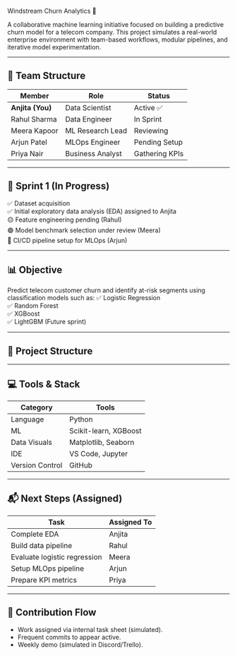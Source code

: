  Windstream Churn Analytics 🚀

A collaborative machine learning initiative focused on building a predictive churn model for a telecom company. This project simulates a real-world enterprise environment with team-based workflows, modular pipelines, and iterative model experimentation.

---

## 📌 Team Structure

| Member         | Role                  | Status     |
|----------------|-----------------------|-----------|
| **Anjita (You)** | Data Scientist         | Active ✅ |
| Rahul Sharma   | Data Engineer          | In Sprint |
| Meera Kapoor   | ML Research Lead       | Reviewing |
| Arjun Patel    | MLOps Engineer         | Pending Setup |
| Priya Nair     | Business Analyst       | Gathering KPIs |

---

## 📍 Sprint 1 (In Progress)

✅ Dataset acquisition  
✅ Initial exploratory data analysis (EDA) assigned to Anjita  
🟡 Feature engineering pending (Rahul)  
🟢 Model benchmark selection under review (Meera)  
🔴 CI/CD pipeline setup for MLOps (Arjun)  

---

## 📊 Objective
Predict telecom customer churn and identify at-risk segments using classification models such as:
✅ Logistic Regression  
✅ Random Forest  
✅ XGBoost  
✅ LightGBM (Future sprint)

---

## 📂 Project Structure


---

## 💻 Tools & Stack
| Category | Tools |
|----------|--------|
| Language | Python |
| ML | Scikit-learn, XGBoost |
| Data Visuals | Matplotlib, Seaborn |
| IDE | VS Code, Jupyter |
| Version Control | GitHub |

---

## 📬 Next Steps (Assigned)
| Task | Assigned To |
|------|-------------|
| Complete EDA | Anjita |
| Build data pipeline | Rahul |
| Evaluate logistic regression | Meera |
| Setup MLOps pipeline | Arjun |
| Prepare KPI metrics | Priya |

---

## 🤝 Contribution Flow
- Work assigned via internal task sheet (simulated).
- Frequent commits to appear active.
- Weekly demo (simulated in Discord/Trello).

